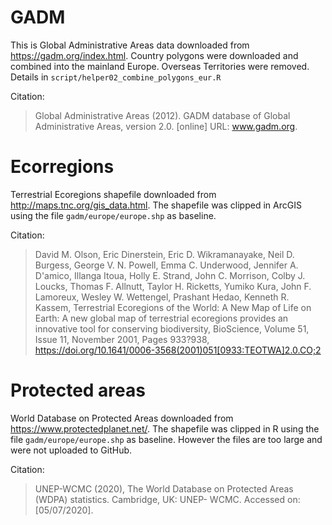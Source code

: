 # GADM

This is Global Administrative Areas data downloaded from <https://gadm.org/index.html>. Country polygons were downloaded and combined into the mainland Europe. Overseas Territories were removed. Details in `script/helper02_combine_polygons_eur.R`

Citation:
>Global Administrative Areas (2012). GADM database of Global Administrative Areas, version 2.0. [online] URL: www.gadm.org.

# Ecorregions

Terrestrial Ecoregions shapefile downloaded from <http://maps.tnc.org/gis_data.html>. The shapefile was clipped in ArcGIS using the file `gadm/europe/europe.shp` as baseline.


Citation:
>David M. Olson, Eric Dinerstein, Eric D. Wikramanayake, Neil D. Burgess, George V. N. Powell, Emma C. Underwood, Jennifer A. D'amico, Illanga Itoua, Holly E. Strand, John C. Morrison, Colby J. Loucks, Thomas F. Allnutt, Taylor H. Ricketts, Yumiko Kura, John F. Lamoreux, Wesley W. Wettengel, Prashant Hedao, Kenneth R. Kassem, Terrestrial Ecoregions of the World: A New Map of Life on Earth: A new global map of terrestrial ecoregions provides an innovative tool for conserving biodiversity, BioScience, Volume 51, Issue 11, November 2001, Pages 933?938, https://doi.org/10.1641/0006-3568(2001)051[0933:TEOTWA]2.0.CO;2


# Protected areas

World Database on Protected Areas downloaded from <https://www.protectedplanet.net/>. The shapefile was clipped in R using the file `gadm/europe/europe.shp` as baseline. However the files are too large and were not uploaded to GitHub.

Citation:
>UNEP-WCMC (2020), The World Database on Protected Areas (WDPA) statistics. Cambridge, UK: UNEP- WCMC. Accessed on: [05/07/2020].

